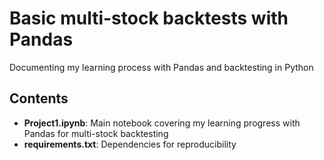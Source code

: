 # Basic multi-stock backtests with Pandas
Documenting my learning process with Pandas and backtesting in Python

## Contents
- **Project1.ipynb**: Main notebook covering my learning progress with Pandas for multi-stock backtesting
- **requirements.txt**: Dependencies for reproducibility

